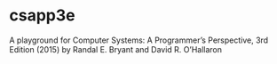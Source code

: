 # csapp3e
A playground for Computer Systems: A Programmer’s Perspective, 3rd Edition (2015) by Randal E. Bryant and David R. O’Hallaron
